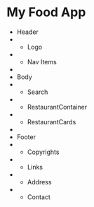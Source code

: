 # My Food App


* Header
* - Logo
* - Nav Items
*
* Body
* - Search
* - RestaurantContainer
*   - RestaurantCards
*
* Footer
* - Copyrights
* - Links
* - Address
* - Contact
